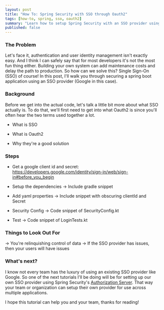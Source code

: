 ```yaml
---
layout: post
title: "How To: Spring Security with SSO through Oauth2"
tags: [how-to, spring, sso, oauth2]
summary: "Learn how to setup Spring Security with an SSO provider using Oauth2"
published: false
---
```


### The Problem
Let's face it, authentication and user identity management isn't exactly easy. And I think I can safely say that for most developers it's not the most fun thing either. Building your own system can add maintenance costs and delay the path to production. So how can we solve this? Single Sign-On (SSO) of course! In this post, I'll walk you through securing a spring boot application using an SSO provider (Google in this case).

### Background
Before we get into the actual code, let's talk a little bit more about what SSO actually is. To do that, we'll first need to get into what Oauth2 is since you'll often hear the two terms used together a lot. 
- What is SSO
- What is Oauth2

- Why they're a good solution

### Steps

- Get a google client id and secret:
https://developers.google.com/identity/sign-in/web/sign-in#before_you_begin

- Setup the dependencies
-> Include gradle snippet

- Add yaml properties
-> Include snippet with obscuring clientId and Secret

- Security Config
-> Code snippet of SecurityConfig.kt

- Test
-> Code snippet of LoginTests.kt

### Things to Look Out For
-> You're relinquishing control of data
-> If the SSO provider has issues, then your users will have issues

### What's next?
I know not every team has the luxury of using an existing SSO provider like Google. So one of the next tutorials I'll be doing will be for setting up our own SSO provider using Spring Security's [Authorization Server](https://docs.spring.io/spring-security-oauth2-boot/docs/current/reference/html/boot-features-security-oauth2-authorization-server.html). That way your team or organization can setup their own provider for use across multiple applications.

I hope this tutorial can help you and your team, thanks for reading!